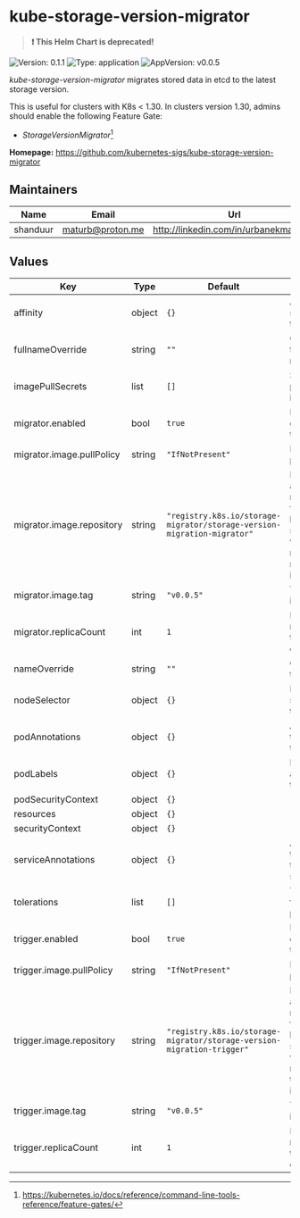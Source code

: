 # kube-storage-version-migrator

> **:exclamation: This Helm Chart is deprecated!**

![Version: 0.1.1](https://img.shields.io/badge/Version-0.1.1-informational?style=flat) ![Type: application](https://img.shields.io/badge/Type-application-informational?style=flat) ![AppVersion: v0.0.5](https://img.shields.io/badge/AppVersion-v0.0.5-informational?style=flat)

_kube-storage-version-migrator_ migrates stored data in etcd to the latest storage version.

This is useful for clusters with K8s < 1.30.
In clusters version 1.30, admins should enable the following Feature Gate:
- _StorageVersionMigrator_[^1]

[^1]: https://kubernetes.io/docs/reference/command-line-tools-reference/feature-gates/

**Homepage:** <https://github.com/kubernetes-sigs/kube-storage-version-migrator>

## Maintainers

| Name | Email | Url |
| ---- | ------ | --- |
| shanduur | <maturb@proton.me> | <http://linkedin.com/in/urbanekmateusz> |

## Values

| Key | Type | Default | Description |
|-----|------|---------|-------------|
| affinity | object | `{}` | Affinity settings for the pods. |
| fullnameOverride | string | `""` | Override for the full name. |
| imagePullSecrets | list | `[]` | Secrets for pulling images. |
| migrator.enabled | bool | `true` | Enable or disable trigger. |
| migrator.image.pullPolicy | string | `"IfNotPresent"` | Image pull policy. |
| migrator.image.repository | string | `"registry.k8s.io/storage-migrator/storage-version-migration-migrator"` | Registry and repository for the kube-storage-version-migrator migrator image. |
| migrator.image.tag | string | `"v0.0.5"` | Tag for the image. |
| migrator.replicaCount | int | `1` | Number of replicas for the deployment. |
| nameOverride | string | `""` | Override for the name. |
| nodeSelector | object | `{}` | Node selector for the pods. |
| podAnnotations | object | `{}` | Annotations to be added to the pods. |
| podLabels | object | `{}` | Labels to be added to the pods. |
| podSecurityContext | object | `{}` |  |
| resources | object | `{}` |  |
| securityContext | object | `{}` |  |
| serviceAnnotations | object | `{}` | Annotations to be added to the services. |
| tolerations | list | `[]` | Tolerations for the pods. |
| trigger.enabled | bool | `true` | Enable or disable trigger. |
| trigger.image.pullPolicy | string | `"IfNotPresent"` | Image pull policy. |
| trigger.image.repository | string | `"registry.k8s.io/storage-migrator/storage-version-migration-trigger"` | Registry and repository for the kube-storage-version-migrator trigger image. |
| trigger.image.tag | string | `"v0.0.5"` | Tag for the image. |
| trigger.replicaCount | int | `1` | Number of replicas for the deployment. |

